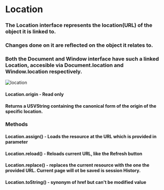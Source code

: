 # Location
### The Location interface represents the location(URL) of the object  it is linked to.
### Changes done on it are reflected on the object it relates to.
### Both the Document and Window interface have such a linked Location, accesible via Document.location and Window.location respectively.
![location](../assets/location2.jpg)

#### Location.origin - Read only
#### Returns a USVString containing the canonical form of the origin of the specific location.

### Methods
#### Location.assign() - Loads the resource at the URL which is provided in parameter
#### Location.reload() - Reloads current URL, like the Refresh button
#### Location.replace() - replaces the current resource with the one the provided URL. Current page will ot be saved is session History.
#### Location.toString() - synonym of href but can't be modified value